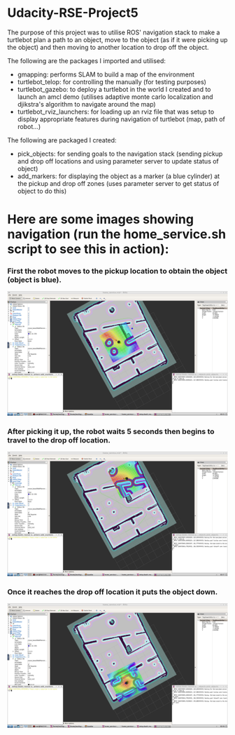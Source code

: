 # Udacity-RSE-Project5

The purpose of this project was to utilise ROS' navigation stack to make a turtlebot plan a path to an object, move to the object (as if it were picking up the object) and then moving to another location to drop off the object.

The following are the packages I imported and utilised:

 - gmapping: performs SLAM to build a map of the environment
 - turtlebot_telop: for controlling the manually (for testing purposes)
 - turtlebot_gazebo: to deploy a turtlebot in the world I created and to launch an amcl demo (utilises adaptive monte carlo localization and djikstra's algorithm to navigate around the map)
 - turtlebot_rviz_launchers: for loading up an rviz file that was setup to display appropriate features during navigation of turtlebot (map, path of robot...)

The following are packaged I created:

 - pick_objects: for sending goals to the navigation stack (sending pickup and drop off locations and using parameter server to update status of object)
 - add_markers: for displaying the object as a marker (a blue cylinder) at the pickup and drop off zones (uses parameter server to get status of object to do this)


# Here are some images showing navigation (run the home_service.sh script to see this in action):
### First the robot moves to the pickup location to obtain the object (object is blue).
![Alt text](media/moving_to_object.png?raw=true "moving_to_object")
### After picking it up, the robot waits 5 seconds then begins to travel to the drop off location.
![Alt text](media/carrying_object.png?raw=true "carrying_object")
### Once it reaches the drop off location it puts the object down.
![Alt text](media/dropping_object.png?raw=true "dropping_object")
